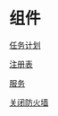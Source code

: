 # 组件

[任务计划](任务计划/任务计划.md "任务计划")

[注册表](注册表/注册表.md "注册表")

[服务](服务/服务.md "服务")

[关闭防火墙](关闭防火墙/关闭防火墙.md "关闭防火墙")
